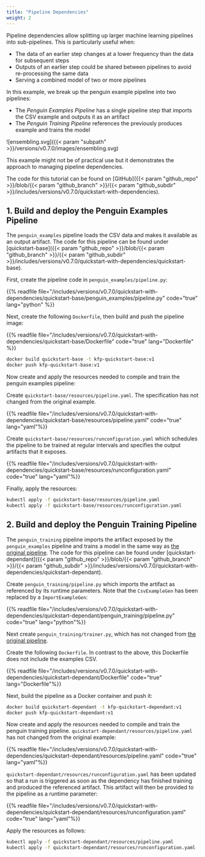 ```yaml
---
title: "Pipeline Dependencies"
weight: 2
---
```


Pipeline dependencies allow splitting up larger machine learning pipelines into sub-pipelines. This is particularly useful when:
- The data of an earlier step changes at a lower frequency than the data for subsequent steps
- Outputs of an earlier step could be shared between pipelines to avoid re-processing the same data
- Serving a combined model of two or more pipelines

In this example, we break up the penguin example pipeline into two pipelines:
- The *Penguin Examples Pipeline* has a single pipeline step that imports the CSV example and outputs it as an artifact
- The *Penguin Training Pipeline* references the previously produces example and trains the model

![ensembling.svg]({{< param "subpath" >}}/versions/v0.7.0/images/ensembling.svg)

This example might not be of practical use but it demonstrates the approach to managing pipeline dependencies.

The code for this tutorial can be found on [GitHub]({{< param "github_repo" >}}/blob/{{< param "github_branch" >}}/{{< param "github_subdir" >}}/includes/versions/v0.7.0/quickstart-with-dependencies).

## 1. Build and deploy the Penguin Examples Pipeline

The `penguin_examples` pipeline loads the CSV data and makes it available as an output artifact. The code for this pipeline can be found under [quickstart-base]({{< param "github_repo" >}}/blob/{{< param "github_branch" >}}/{{< param "github_subdir" >}}/includes/versions/v0.7.0/quickstart-with-dependencies/quickstart-base).

First, create the pipeline code in `penguin_examples/pipeline.py`:

{{% readfile file="/includes/versions/v0.7.0/quickstart-with-dependencies/quickstart-base/penguin_examples/pipeline.py" code="true" lang="python" %}}

Next, create the following `Dockerfile`, then build and push the pipeline image:

{{% readfile file="/includes/versions/v0.7.0/quickstart-with-dependencies/quickstart-base/Dockerfile" code="true" lang="Dockerfile" %}}

```bash
docker build quickstart-base -t kfp-quickstart-base:v1
docker push kfp-quickstart-base:v1
```

Now create and apply the resources needed to compile and train the penguin examples pipeline:

Create `quickstart-base/resources/pipeline.yaml`. The specification has not changed from the original example.

{{% readfile file="/includes/versions/v0.7.0/quickstart-with-dependencies/quickstart-base/resources/pipeline.yaml" code="true" lang="yaml"%}}

Create `quickstart-base/resources/runconfiguration.yaml` which schedules the pipeline to be trained at regular intervals and specifies the output artifacts that it exposes.

{{% readfile file="/includes/versions/v0.7.0/quickstart-with-dependencies/quickstart-base/resources/runconfiguration.yaml" code="true" lang="yaml"%}}

Finally, apply the resources:

```bash
kubectl apply -f quickstart-base/resources/pipeline.yaml
kubectl apply -f quickstart-base/resources/runconfiguration.yaml
```

## 2. Build and deploy the Penguin Training Pipeline

The `penguin_training` pipeline imports the artifact exposed by the `penguin_examples` pipeline and trains a model in the same way as [the original pipeline](../pipeline_training/).
The code for this pipeline can be found under [quickstart-dependant]({{< param "github_repo" >}}/blob/{{< param "github_branch" >}}/{{< param "github_subdir" >}}/includes/versions/v0.7.0/quickstart-with-dependencies/quickstart-dependant).

Create `penguin_training/pipeline.py` which imports the artifact as referenced by its runtime parameters. Note that the `CsvExampleGen` has been replaced by a `ImportExampleGen`:

{{% readfile file="/includes/versions/v0.7.0/quickstart-with-dependencies/quickstart-dependant/penguin_training/pipeline.py" code="true" lang="python"%}}

Next create `penguin_training/trainer.py`, which has not changed from [the original pipeline](../pipeline_training/).

Create the following `Dockerfile`. In contrast to the above, this Dockerfile does not include the examples CSV.


{{% readfile file="/includes/versions/v0.7.0/quickstart-with-dependencies/quickstart-dependant/Dockerfile" code="true" lang="Dockerfile"%}}


Next, build the pipeline as a Docker container and push it:

```bash
docker build quickstart-dependant -t kfp-quickstart-dependant:v1
docker push kfp-quickstart-dependant:v1
```

Now create and apply the resources needed to compile and train the penguin training pipeline.
`quickstart-dependant/resources/pipeline.yaml` has not changed from the original example:

{{% readfile file="/includes/versions/v0.7.0/quickstart-with-dependencies/quickstart-dependant/resources/pipeline.yaml" code="true" lang="yaml"%}}


`quickstart-dependant/resources/runconfiguration.yaml` has been updated so that a run is triggered as soon as the dependency has finished training and produced the referenced artifact. This artifact will then be provided to the pipeline as a runtime parameter:

{{% readfile file="/includes/versions/v0.7.0/quickstart-with-dependencies/quickstart-dependant/resources/runconfiguration.yaml" code="true" lang="yaml"%}}

Apply the resources as follows:

```bash
kubectl apply -f quickstart-dependant/resources/pipeline.yaml
kubectl apply -f quickstart-dependant/resources/runconfiguration.yaml
```
